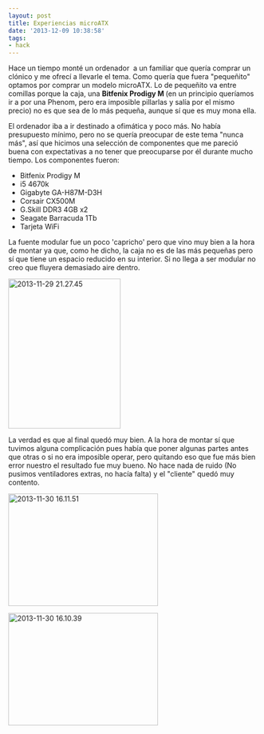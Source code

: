 ```yaml
---
layout: post
title: Experiencias microATX
date: '2013-12-09 10:38:58'
tags:
- hack
---
```


Hace un tiempo monté un ordenador  a un familiar que quería comprar un clónico y me ofrecí a llevarle el tema. Como quería que fuera "pequeñito" optamos por comprar un modelo microATX. Lo de pequeñito va entre comillas porque la caja, una <strong>Bitfenix Prodigy M </strong>(en un principio queríamos ir a por una Phenom, pero era imposible pillarlas y salía por el mismo precio) no es que sea de lo más pequeña, aunque sí que es muy mona ella.

El ordenador iba a ir destinado a ofimática y poco más. No había presupuesto mínimo, pero no se quería preocupar de este tema "nunca más", así que hicimos una selección de componentes que me pareció buena con expectativas a no tener que preocuparse por él durante mucho tiempo. Los componentes fueron:
<ul>
	<li style="text-align:left;">Bitfenix Prodigy M</li>
	<li style="text-align:left;">i5 4670k</li>
	<li style="text-align:left;">Gigabyte GA-H87M-D3H</li>
	<li style="text-align:left;">Corsair CX500M</li>
	<li style="text-align:left;">G.Skill DDR3 4GB x2</li>
	<li style="text-align:left;">Seagate Barracuda 1Tb</li>
	<li style="text-align:left;">Tarjeta WiFi</li>
</ul>
La fuente modular fue un poco 'capricho' pero que vino muy bien a la hora de montar ya que, como he dicho, la caja no es de las más pequeñas pero sí que tiene un espacio reducido en su interior. Si no llega a ser modular no creo que fluyera demasiado aire dentro.

<a href="http://kikobeats.files.wordpress.com/2013/12/2013-11-29-21-27-45.jpg"><img class="aligncenter" alt="2013-11-29 21.27.45" src="http://kikobeats.files.wordpress.com/2013/12/2013-11-29-21-27-45.jpg?w=225" width="225" height="300" /></a>

La verdad es que al final quedó muy bien. A la hora de montar sí que tuvimos alguna complicación pues había que poner algunas partes antes que otras o si no era imposible operar, pero quitando eso que fue más bien error nuestro el resultado fue muy bueno. No hace nada de ruido (No pusimos ventiladores extras, no hacía falta) y el "cliente" quedó muy contento.

<a href="http://kikobeats.files.wordpress.com/2013/12/2013-11-30-16-11-51.jpg"><img class="aligncenter" alt="2013-11-30 16.11.51" src="http://kikobeats.files.wordpress.com/2013/12/2013-11-30-16-11-51.jpg?w=300" width="300" height="225" /></a>

<a href="http://kikobeats.files.wordpress.com/2013/12/2013-11-30-16-10-39.jpg"><img class="aligncenter" alt="2013-11-30 16.10.39" src="http://kikobeats.files.wordpress.com/2013/12/2013-11-30-16-10-39.jpg?w=300" width="300" height="225" /></a>